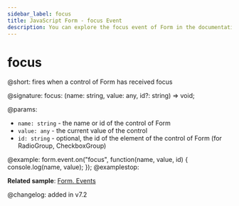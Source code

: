 ```yaml
---
sidebar_label: focus
title: JavaScript Form - focus Event 
description: You can explore the focus event of Form in the documentation of the DHTMLX JavaScript UI library. Browse developer guides and API reference, try out code examples and live demos, and download a free 30-day evaluation version of DHTMLX Suite.
---
```


# focus

@short: fires when a control of Form has received focus

@signature: focus: (name: string, value: any, id?: string) => void;

@params:
- `name: string` - the name or id of the control of Form
- `value: any` - the current value of the control
- `id: string` - optional, the id of the element of the control of Form (for RadioGroup, CheckboxGroup)

@example:
form.event.on("focus", function(name, value, id) {
    console.log(name, value);
});
@examplestop:

**Related sample**: [Form. Events](https://snippet.dhtmlx.com/vyipsaoa)

@changelog: added in v7.2
